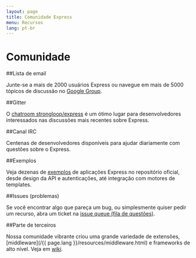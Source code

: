 ```yaml
---
layout: page
title: Comunidade Express
menu: Recursos
lang: pt-br
---
```


# Comunidade

##Lista de email

Junte-se a mais de 2000 usuários Express ou navegue em mais de 5000 tópicos de discussão no [Google Group](https://groups.google.com/group/express-js).

##Gitter

O [chatroom strongloop/express](https://gitter.im/strongloop/express) é um ótimo lugar para desenvolvedores interessados nas discussões mais recentes sobre Express.

##Canal IRC

Centenas de desenvolvedores disponíveis para ajudar diariamente com questões sobre o Express.

##Exemplos

Veja dezenas de  [exemplos](https://github.com/strongloop/express/tree/master/examples) de aplicações Express no repositório oficial, desde design da API e autenticações, até integração com motores de templates.

##Issues (problemas)

Se você encontrar algo que pareça um bug, ou simplesmente quiser pedir um recurso, abra um ticket na [issue queue (fila de questões)](https://github.com/strongloop/express/issues).


##Parte de terceiros

Nossa comunidade vibrante criou uma grande variedade de extensões, [middleware](/{{ page.lang }}/resources/middleware.html) e frameworks de alto nível. Veja em [wiki](https://github.com/strongloop/express/wiki).
